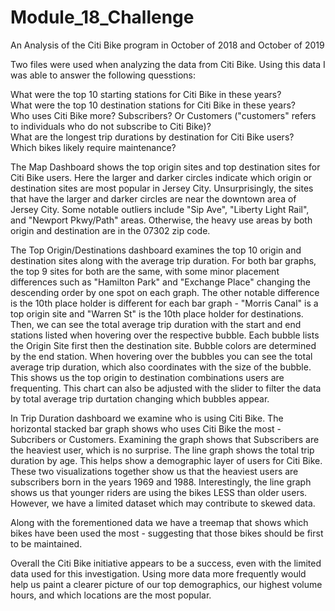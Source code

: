 # Module_18_Challenge   

An Analysis of the Citi Bike program in October of 2018 and October of 2019  

Two files were used when analyzing the data from Citi Bike. Using this data I was able to answer the following quesstions:  

What were the top 10 starting stations for Citi Bike in these years?  
What were the top 10 destination stations for Citi Bike in these years?  
Who uses Citi Bike more? Subscribers? Or Customers ("customers" refers to individuals who do not subscribe to Citi Bike)?  
What are the longest trip durations by destination for Citi Bike users?  
Which bikes likely require maintenance?  

The Map Dashboard shows the top origin sites and top destination sites for Citi Bike users. Here the larger and darker circles indicate which origin or destination sites are most popular in Jersey City. Unsurprisingly, the sites that have the larger and darker circles are near the downtown area of Jersey City. Some notable outliers include "Sip Ave", "Liberty Light Rail", and "Newport Pkwy/Path" areas. Otherwise, the heavy use areas by both origin and destination are in the 07302 zip code.   

The Top Origin/Destinations dashboard examines the top 10 origin and destination sites along with the average trip duration. For both bar graphs, the top 9 sites for both are the same, with some minor placement differences such as "Hamilton Park" and "Exchange Place" changing the descending order by one spot on each graph. The other notable difference is the 10th place holder is different for each bar graph - "Morris Canal" is a top origin site and "Warren St" is the 10th place holder for destinations.     
Then, we can see the total average trip duration with the start and end stations listed when hovering over the respective bubble. Each bubble lists the Origin Site first then the destination site. Bubble colors are determined by the end station. When hovering over the bubbles you can see the total average trip duration, which also coordinates with the size of the bubble. This shows us the top origin to destination combinations users are frequenting. This chart can also be adjusted with the slider to filter the data by total average trip durtation changing which bubbles appear.  

In Trip Duration dashboard we examine who is using Citi Bike. The horizontal stacked bar graph shows who uses Citi Bike the most - Subcribers or Customers. Examining the graph shows that Subscribers are the heaviest user, which is no surprise. The line graph shows the total trip duration by age. This helps show a demographic layer of users for Citi Bike. These two visualizations together show us that the heaviest users are subscribers born in the years 1969 and 1988. Interestingly, the line graph shows us that younger riders are using the bikes LESS than older users. However, we have a limited dataset which may contribute to skewed data.  

Along with the forementioned data we have a treemap that shows which bikes have been used the most - suggesting that those bikes should be first to be maintained.

Overall the Citi Bike initiative appears to be a success, even with the limited data used for this investigation. Using more data more frequently would help us paint a clearer picture of our top demographics, our highest volume hours, and which locations are the most popular. 





